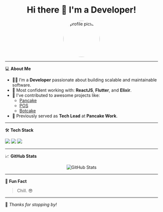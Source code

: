 <h1 align="center">Hi there 👋 I'm a Developer!</h1>

<p align="center">
  <img src="https://content.pancake.vn/2-25/s100x100/2025/7/9/192c9eb6dd356357817633e411b836f91b023f6e.jpg" alt="profile picture" width="120" style="border-radius: 50%" />
</p>

---

💻 **About Me**

- 👨‍💻 I’m a **Developer** passionate about building scalable and maintainable software.
- 🔧 Most confident working with: **ReactJS**, **Flutter**, and **Elixir**.
- 🚀 I've contributed to awesome projects like:
  - [Pancake](https://pancake.vn)
  - [POS](https://pos.pancake.vn)
  - [Botcake](https://botcake.io)
- 🌟 Previously served as **Tech Lead** at **Pancake Work**.

---

🛠️ **Tech Stack**

<p align="left">
  <img src="https://img.shields.io/badge/ReactJS-61DAFB?style=for-the-badge&logo=react&logoColor=000" />
  <img src="https://img.shields.io/badge/Flutter-02569B?style=for-the-badge&logo=flutter&logoColor=white" />
  <img src="https://img.shields.io/badge/Elixir-4B275F?style=for-the-badge&logo=elixir&logoColor=white" />
</p>

---

📈 **GitHub Stats**

<p align="center">
  <img src="https://github-readme-stats.vercel.app/api?username=linhmanh92&show_icons=true&theme=tokyonight" alt="GitHub Stats" />
</p>

---

🎯 **Fun Fact**

> Chill. 😎

---

📌 *Thanks for stopping by!*
